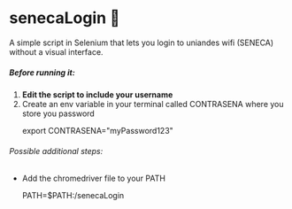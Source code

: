 # senecaLogin 🔐
A simple script in Selenium that lets you login to uniandes wifi (SENECA) without a visual interface.

<h5>Before running it:</h5>
  <ol>
  <li><strong>Edit the script to include your username</strong></li>
  <li>Create an env variable in your terminal called CONTRASENA where you store you password </li>
  <p>export CONTRASENA="myPassword123"</p>
  </ol>  
  
 
 <h6>Possible additional steps:</h6>
 <ul>
 <li>Add the chromedriver file to your PATH</li>
 <p>PATH=$PATH:/senecaLogin</p>
 </ul>
  
